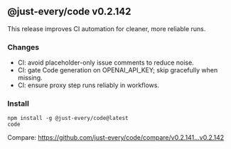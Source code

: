 ## @just-every/code v0.2.142

This release improves CI automation for cleaner, more reliable runs.

### Changes

- CI: avoid placeholder-only issue comments to reduce noise.
- CI: gate Code generation on OPENAI_API_KEY; skip gracefully when missing.
- CI: ensure proxy step runs reliably in workflows.

### Install

```
npm install -g @just-every/code@latest
code
```

Compare: https://github.com/just-every/code/compare/v0.2.141...v0.2.142
